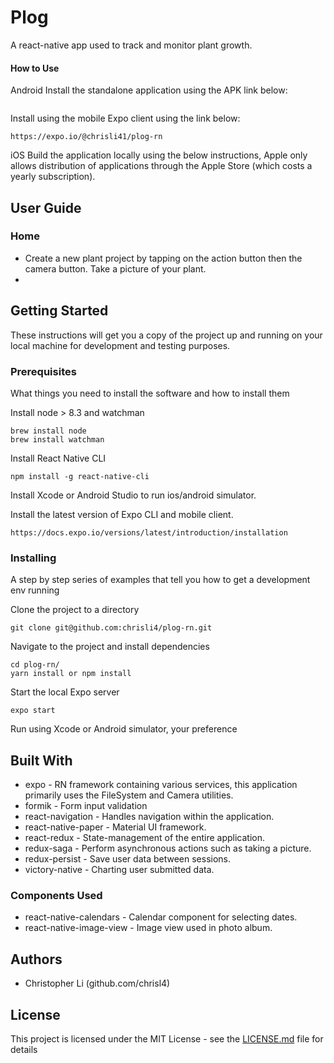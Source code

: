 # Plog
A react-native app used to track and monitor plant growth.

#### How to Use

Android
Install the standalone application using the APK link below:
```

```

Install using the mobile Expo client using the link below:
```
https://expo.io/@chrisli41/plog-rn
```

iOS
Build the application locally using the below instructions, Apple only allows distribution of applications through the Apple Store (which costs a yearly subscription).

## User Guide

### Home
* Create a new plant project by tapping on the action button then the camera button. Take a picture of your plant.
* 


## Getting Started

These instructions will get you a copy of the project up and running on your local machine for development and testing purposes.

### Prerequisites

What things you need to install the software and how to install them

Install node > 8.3 and watchman

```
brew install node
brew install watchman
```

Install React Native CLI
```
npm install -g react-native-cli
```

Install Xcode or Android Studio to run ios/android simulator.

Install the latest version of Expo CLI and mobile client.
```
https://docs.expo.io/versions/latest/introduction/installation
```

### Installing

A step by step series of examples that tell you how to get a development env running

Clone the project to a directory
```
git clone git@github.com:chrisli4/plog-rn.git
```

Navigate to the project and install dependencies
```
cd plog-rn/
yarn install or npm install
```

Start the local Expo server
```
expo start
```

Run using Xcode or Android simulator, your preference


## Built With

* expo - RN framework containing various services, this application primarily uses the FileSystem and Camera utilities.
* formik - Form input validation
* react-navigation - Handles navigation within the application.
* react-native-paper - Material UI framework.
* react-redux - State-management of the entire application.
* redux-saga - Perform asynchronous actions such as taking a picture.
* redux-persist - Save user data between sessions.
* victory-native - Charting user submitted data.

### Components Used

* react-native-calendars - Calendar component for selecting dates.
* react-native-image-view - Image view used in photo album.

## Authors

* Christopher Li (github.com/chrisl4)


## License

This project is licensed under the MIT License - see the [LICENSE.md](LICENSE.md) file for details


